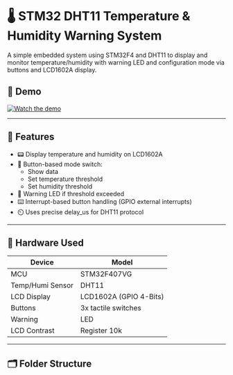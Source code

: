 # 🌡️ STM32 DHT11 Temperature & Humidity Warning System

A simple embedded system using STM32F4 and DHT11 to display and monitor temperature/humidity with warning LED and configuration mode via buttons and LCD1602A display.

## 📸 Demo
[![Watch the demo](https://img.youtube.com/vi/YOUR_VIDEO_ID/0.jpg)](https://www.youtube.com/watch?v=YOUR_VIDEO_ID)

---

## 🚀 Features

- 📟 Display temperature and humidity on LCD1602A
- 🔘 Button-based mode switch:
  - Show data
  - Set temperature threshold
  - Set humidity threshold
- 🚨 Warning LED if threshold exceeded
- ⌨️ Interrupt-based button handling (GPIO external interrupts)
- ⏲️ Uses precise delay_us for DHT11 protocol

---

## 🔧 Hardware Used

| Device         | Model                 |
|----------------|-----------------------|
| MCU            | STM32F407VG           |
| Temp/Humi Sensor | DHT11                |
| LCD Display    | LCD1602A (GPIO 4-Bits) |
| Buttons        | 3x tactile switches    |
| Warning        | LED                    |
|  LCD Contrast  | Register 10k           |
---

## 🗂️ Folder Structure
